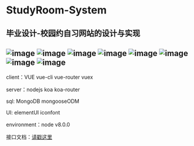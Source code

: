 # StudyRoom-System
<b>毕业设计-校园约自习网站的设计与实现</b>
---
![image](https://img.zcool.cn/community/0119005acccf1ba801204029769cd7.jpg@1280w_1l_2o_100sh.webp)
![image](http://wx4.sinaimg.cn/mw690/a73bc6a1ly1fs8dn2c09sj20nh0d70v5.jpg)
![image](http://wx4.sinaimg.cn/mw690/a73bc6a1ly1fs8dn31gjrj20mp0csmze.jpg)
![image](http://wx3.sinaimg.cn/mw690/a73bc6a1ly1fs8dn3k4ppj20ng0d7myo.jpg)
![image](http://wx1.sinaimg.cn/mw690/a73bc6a1ly1fs8dn4ozrkj20mj0e20ul.jpg)
![image](http://wx1.sinaimg.cn/mw690/a73bc6a1ly1fs8dn1a84zj20o20djwgu.jpg)
![image](http://wx1.sinaimg.cn/mw690/a73bc6a1ly1fs8dn1uu62j20o20djacs.jpg)
![image](http://wx4.sinaimg.cn/mw690/a73bc6a1ly1fs8dn49ul4j20nh0d70v1.jpg)
---
client：VUE vue-cli vue-router vuex

server：nodejs koa koa-router  

sql: MongoDB mongooseODM

UI: elementUI iconfont

environment：node v8.0.0

接口文档：[请戳这里](https://github.com/252860883/StudyRoom-System/wiki/%E6%8E%A5%E5%8F%A3%E6%96%87%E6%A1%A3)

  


